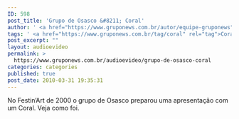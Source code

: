 ```yaml
---
ID: 598
post_title: 'Grupo de Osasco &#8211; Coral'
author: ' <a href="https://www.gruponews.com.br/autor/equipe-gruponews" rel="tag">Equipe GrupoNews</a>'
tags: ' <a href="https://www.gruponews.com.br/tag/coral" rel="tag">Coral</a>, <a href="https://www.gruponews.com.br/tag/festin" rel="tag">festin</a>, <a href="https://www.gruponews.com.br/tag/osasco" rel="tag">Osasco</a>, <a href="https://www.gruponews.com.br/tag/veja-como" rel="tag">veja como</a>'
post_excerpt: ""
layout: audioevideo
permalink: >
  https://www.gruponews.com.br/audioevideo/grupo-de-osasco-coral
categories: categories
published: true
post_date: 2010-03-31 19:35:31
---
```

No Festin’Art de 2000 o grupo de Osasco preparou uma apresentação com um Coral. Veja como foi.